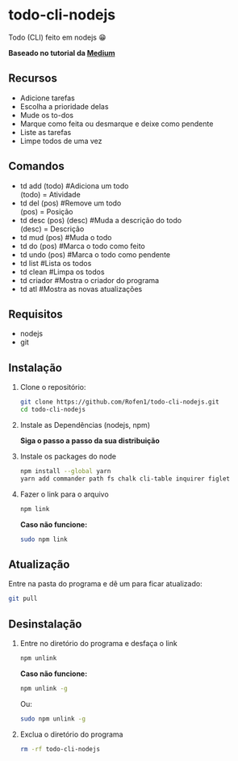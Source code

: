 # todo-cli-nodejs
Todo (CLI) feito em nodejs 😁

**Baseado no tutorial da [Medium](https://medium.com/henriquekuwai/criando-sua-cli-com-node-js-d6dee7d03110)**

## Recursos

* Adicione tarefas 
* Escolha a prioridade delas
* Mude os to-dos
* Marque como feita ou desmarque e deixe como pendente
* Liste as tarefas
* Limpe todos de uma vez

## Comandos

* td add (todo) #Adiciona um todo
<br> (todo) = Atividade
* td del (pos) #Remove um todo
<br> (pos) = Posição
* td desc (pos) (desc) #Muda a descrição do todo
<br> (desc) = Descrição
* td mud (pos) #Muda o todo
* td do (pos) #Marca o todo como feito
* td undo (pos) #Marca o todo como pendente
* td list #Lista os todos
* td clean #Limpa os todos
* td criador #Mostra o criador do programa
* td atl #Mostra as novas atualizações



## Requisitos
* nodejs  
* git

## Instalação

1. Clone o repositório:
    ``` bash
    git clone https://github.com/Rofen1/todo-cli-nodejs.git
    cd todo-cli-nodejs
    ```

2. Instale as Dependências (nodejs, npm)

    **Siga o passo a passo da sua distribuição**

3. Instale os packages do node     
    ``` bash
    npm install --global yarn 
    yarn add commander path fs chalk cli-table inquirer figlet
    ```
4. Fazer o link para o arquivo
    ``` bash
    npm link
    ```
    **Caso não funcione:** 
    ``` bash
    sudo npm link
    ```

## Atualização
Entre na pasta do programa e dê um para ficar atualizado: 
``` bash
git pull
```

## Desinstalação
1. Entre no diretório do programa e desfaça o link
    ``` bash
    npm unlink
    ```
    **Caso não funcione:** 
    ``` bash
    npm unlink -g
    ```
    Ou:
    ``` bash
    sudo npm unlink -g
    ```
2. Exclua o diretório do programa
    ``` bash
    rm -rf todo-cli-nodejs
    ```
    

